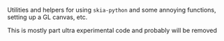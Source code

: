 Utilities and helpers for using `skia-python` and some annoying functions, setting up a GL canvas, etc.

This is mostly part ultra experimental code and probably will be removed